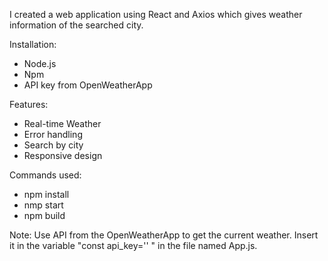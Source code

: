 I created a web application using React and Axios which gives weather information of the searched city.

Installation:
- Node.js
- Npm
- API key from OpenWeatherApp

Features:
- Real-time Weather
- Error handling
- Search by city
- Responsive design

Commands used:
- npm install
- nmp start
- npm build

Note: Use API from the OpenWeatherApp to get the current weather. Insert it in the variable "const api_key='' " in the file named App.js. 
